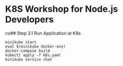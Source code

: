 # K8S Workshop for Node.js Developers

co## Step 3.1 Run Application at K8s

```
minikube start
eval $(minikube docker-env)
docker-compose build
kubectl apply -f k8s.yaml
minikube service chat
```
